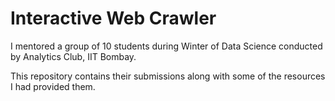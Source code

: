 # Interactive Web Crawler
I mentored a group of 10 students during Winter of Data Science conducted by Analytics Club, IIT Bombay.

This repository contains their submissions along with some of the resources I had provided them.
